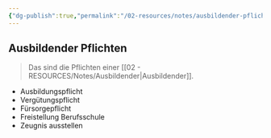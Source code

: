 ```yaml
---
{"dg-publish":true,"permalink":"/02-resources/notes/ausbildender-pflichten/","tags":["GFN/prüfungsrelevant/AP1","GFN/LF01"],"noteIcon":"","updated":"2025-07-12T13:31:41.287+02:00"}
---
```


## Ausbildender Pflichten 
> Das sind die Pflichten einer [[02 - RESOURCES/Notes/Ausbildender\|Ausbildender]].

- Ausbildungspflicht
- Vergütungspflicht
- Fürsorgepflicht
- Freistellung Berufsschule
- Zeugnis ausstellen
